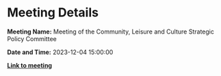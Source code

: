# Meeting Details

**Meeting Name:** Meeting of the Community, Leisure and Culture Strategic Policy Committee

**Date and Time:** 2023-12-04 15:00:00

**<a href="https://www.limerick.ie/council/whats-on/meeting-of-the-community-leisure-and-culture-strategic-policy-committee-2" target="_blank">Link to meeting</a>**
